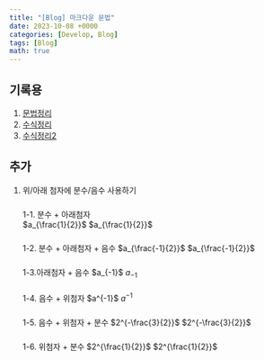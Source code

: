 ```yaml
---
title: "[Blog] 마크다운 문법"
date: 2023-10-08 +0000
categories: [Develop, Blog]
tags: [Blog]
math: true
---
```


## 기록용 

1. [문법정리](https://khw11044.github.io/blog/blog-etc/2020-12-21-markdown-tutorial/)
2. [수식정리](https://khw11044.github.io/blog/blog-etc/2020-12-21-markdown-tutorial2/)
3. [수식정리2](https://velog.io/@d2h10s/LaTex-Markdown-%EC%88%98%EC%8B%9D-%EC%9E%91%EC%84%B1%EB%B2%95)


## 추가 

1. 위/아래 첨자에 분수/음수 사용하기   
    
    ###
    1-1. 분수 + 아래첨자  
        \$a_{\\frac{1}{2}}\$
        $a_{\frac{1}{2}}$ 

    ###
    1-2. 분수 + 아래첨자 + 음수 
    \$a_{\\frac{-1}{2}}\$
    $a_{\frac{-1}{2}}$

    ###
    1-3.아래첨자 + 음수
    \$a_{-1}\$
    $a_{-1}$

    ###
    1-4. 음수 + 위첨자
    \$a^{-1}\$
    $a^{-1}$

    ###
    1-5. 음수 + 위첨자 + 분수
    \$2^{-\\frac{3}{2}}\$
    $2^{-\frac{3}{2}}$

    ###
    1-6. 위첨자 + 분수
    \$2^{\\frac{1}{2}}\$
    $2^{\frac{1}{2}}$


